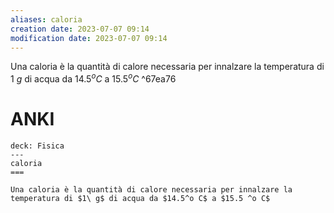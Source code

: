 ```yaml
---
aliases: caloria
creation date: 2023-07-07 09:14
modification date: 2023-07-07 09:14
---
```


Una caloria è la quantità di calore necessaria per innalzare la temperatura di $1\ g$ di acqua da $14.5 ^o C$ a $15.5^o C$ ^67ea76

# ANKI

```anki
deck: Fisica
---
caloria
===

Una caloria è la quantità di calore necessaria per innalzare la temperatura di $1\ g$ di acqua da $14.5^o C$ a $15.5 ^o C$
```
